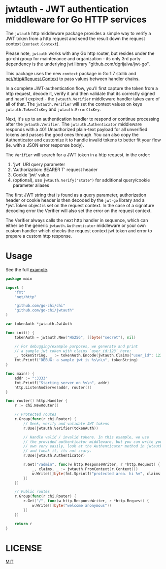 jwtauth - JWT authentication middleware for Go HTTP services
============================================================

The `jwtauth` http middleware package provides a simple way to verify a JWT token
from a http request and send the result down the request context (`context.Context`).

Please note, `jwtauth` works with any Go http router, but resides under the go-chi group
for maintenance and organization - its only 3rd party dependency is the underlying jwt library
"github.com/dgrijalva/jwt-go".

This package uses the new `context` package in Go 1.7 stdlib and [net/http#Request.Context](https://golang.org/pkg/net/http/#Request.Context) to pass values between handler chains.

In a complete JWT-authentication flow, you'll first capture the token from a http
request, decode it, verify it and then validate that its correctly signed and hasn't
expired - the `jwtauth.Verifier` middleware handler takes care of all of that. The 
`jwtauth.Verifier` will set the context values on keys `jwtauth.TokenCtxKey` and
`jwtauth.ErrorCtxKey`.

Next, it's up to an authentication handler to respond or continue processing after the 
`jwtauth.Verifier`. The `jwtauth.Authenticator` middleware responds with a 401 Unauthorized
plain-text payload for all unverified tokens and passes the good ones through. You can
also copy the Authenticator and customize it to handle invalid tokens to better fit
your flow (ie. with a JSON error response body).

The `Verifier` will search for a JWT token in a http request, in the order:

1. 'jwt' URI query parameter
2. 'Authorization: BEARER T' request header
3. Cookie 'jwt' value
4. (optional), use `jwtauth.Verify("state")` for additional query/cookie parameter aliases

The first JWT string that is found as a query parameter, authorization header
or cookie header is then decoded by the `jwt-go` library and a *jwt.Token
object is set on the request context. In the case of a signature decoding error
the Verifier will also set the error on the request context.

The Verifier always calls the next http handler in sequence, which can either
be the generic `jwtauth.Authenticator` middleware or your own custom handler
which checks the request context jwt token and error to prepare a custom
http response.

# Usage

See the full [example](https://github.com/go-chi/jwtauth/blob/master/_example/main.go).

```go
package main

import (
	"fmt"
	"net/http"

	"github.com/go-chi/chi"
	"github.com/go-chi/jwtauth"
)

var tokenAuth *jwtauth.JwtAuth

func init() {
	tokenAuth = jwtauth.New("HS256", []byte("secret"), nil)

	// For debugging/example purposes, we generate and print
	// a sample jwt token with claims `user_id:123` here:
	_, tokenString, _ := tokenAuth.Encode(jwtauth.Claims{"user_id": 123})
	fmt.Printf("DEBUG: a sample jwt is %s\n\n", tokenString)
}

func main() {
	addr := ":3333"
	fmt.Printf("Starting server on %v\n", addr)
	http.ListenAndServe(addr, router())
}

func router() http.Handler {
	r := chi.NewRouter()

	// Protected routes
	r.Group(func(r chi.Router) {
		// Seek, verify and validate JWT tokens
		r.Use(jwtauth.Verifier(tokenAuth))

		// Handle valid / invalid tokens. In this example, we use
		// the provided authenticator middleware, but you can write your
		// own very easily, look at the Authenticator method in jwtauth.go
		// and tweak it, its not scary.
		r.Use(jwtauth.Authenticator)

		r.Get("/admin", func(w http.ResponseWriter, r *http.Request) {
			_, claims, _ := jwtauth.FromContext(r.Context())
			w.Write([]byte(fmt.Sprintf("protected area. hi %v", claims["user_id"])))
		})
	})

	// Public routes
	r.Group(func(r chi.Router) {
		r.Get("/", func(w http.ResponseWriter, r *http.Request) {
			w.Write([]byte("welcome anonymous"))
		})
	})

	return r
}
```

# LICENSE

[MIT](/LICENSE)
